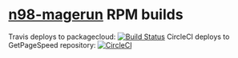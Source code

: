 # [n98-magerun](https://github.com/netz98/n98-magerun) RPM builds

Travis deploys to packagecloud: [![Build Status](https://travis-ci.org/GetPageSpeed/n98-magerun-rpm.svg?branch=master)](https://travis-ci.org/GetPageSpeed/n98-magerun)
CircleCI deploys to GetPageSpeed repository: [![CircleCI](https://circleci.com/gh/GetPageSpeed/n98-magerun-rpm/tree/master.svg?style=svg)](https://circleci.com/gh/GetPageSpeed/n98-magerun-rpm/tree/master)

